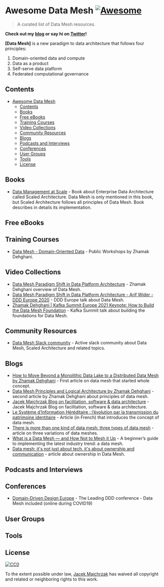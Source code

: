 # Awesome Data Mesh [![Awesome](https://cdn.rawgit.com/sindresorhus/awesome/d7305f38d29fed78fa85652e3a63e154dd8e8829/media/badge.svg)](https://github.com/sindresorhus/awesome)

> A curated list of Data Mesh resources.

**Check out my [blog](https://jacekmajchrzak.com/blog/) or say hi on [Twitter](https://twitter.com/JacekMajchrzak_)!**

**[Data Mesh]** is a new paradigm to data architecture that follows four principles: 
1. Domain-oriented data and compute 
2. Data as a product
3. Self-serve data platform
4. Federated computational governance

## Contents

- [Awesome Data Mesh](https://github.com/JacekMajchrzak/awesome-datamesh)
	- [Contents](#contents)
	- [Books](#books)
	- [Free eBooks](#free-ebooks)
	- [Training Courses](#training-courses)
	- [Video Collections](#video-collections)
	- [Community Resources](#community-resources)
	- [Blogs](#blogs)
	- [Podcasts and Interviews](#podcasts-and-interviews)
	- [Conferences](#conferences)
	- [User Groups](#user-groups)
	- [Tools](#tools)
	- [License](#license)

## Books

- [Data Management at Scale](https://www.oreilly.com/library/view/data-management-at/9781492054771/) - Book about Enterprise Data Architecture called Scaled Architecture. Data Mesh is only mentioned in this book, but Scaled Architecture follows all principles of Data Mesh. Book describes in details its implementation.

## Free eBooks



## Training Courses

- [Data Mesh - Domain-Oriented Data](https://training.dddeurope.com/data-mesh-zhamak-dheghani/) - Public Workshops by Zhamak Dehghani.

## Video Collections

- [Data Mesh Paradigm Shift in Data Platform Architecture](https://www.youtube.com/watch?v=52MCFe4v0UU) - Zhamak Dehghani overview of Data Mesh. 
- [Data Mesh Paradigm Shift in Data Platform Architecture - Arif Wider - DDD Europe 2020](https://www.youtube.com/watch?v=Iqbl9AS03VU&t=1s) - DDD Europe talk about Data Mesh.
- [Zhamak Dehghani | Kafka Summit Europe 2021 Keynote: How to Build the Data Mesh Foundation](https://www.youtube.com/watch?v=QF41q10NSAs) - Kafka Summit talk about building the foundations for Data Mesh.

## Community Resources

- [Data Mesh Slack community](data-mesh.slack.com) - Active slack community about Data Mesh, Scaled Architecture and related topics.

## Blogs

- [How to Move Beyond a Monolithic Data Lake to a Distributed Data Mesh by Zhamak Dehghani](https://martinfowler.com/articles/data-monolith-to-mesh.html) - First article on data mesh that started whole concept.
- [Data Mesh Principles and Logical Architecture by Zhamak Dehghani](https://martinfowler.com/articles/data-mesh-principles.html) - second article by Zhamak Dehghani about principles of data mesh.
- [Jacek Majchrzak Blog on facilitation, software & data architecture](https://jacekmajchrzak.com/blog/) - Jacek Majchrzak Blog on facilitation, software & data architecture.
- [Le Système d’Information Héréditaire : l’évolution par la transmission du patrimoine identitaire](https://blog.octo.com/le-systeme-dinformation-hereditaire-levolution-par-la-transmission-du-patrimoine-identitaire/) - Article (in French) that introduces the concept of data mesh.
- [There is more than one kind of data mesh: three types of data mesh](https://towardsdatascience.com/theres-more-than-one-kind-of-data-mesh-three-types-of-data-meshes-7cb346dc2819) - article on three variations of data meshes.
- [What is a Data Mesh — and How Not to Mesh it Up](https://towardsdatascience.com/what-is-a-data-mesh-and-how-not-to-mesh-it-up-210710bb41e0) - A beginner’s guide to implementing the latest industry trend: a data mesh.
- [Data mesh: it's not just about tech, it's about ownership and communication](https://www.thoughtworks.com/insights/blog/data-mesh-its-not-about-tech-its-about-ownership-and-communication) - article about ownership in Data Mesh.

## Podcasts and Interviews

## Conferences

- [Domain-Driven Design Europe](https://dddeurope.com) - The Leading DDD conference - Data Mesh included (online during COVID19)

## User Groups

## Tools

## License

[![CC0](http://mirrors.creativecommons.org/presskit/buttons/88x31/svg/cc-zero.svg)](https://creativecommons.org/publicdomain/zero/1.0/)

To the extent possible under law, [Jacek Majchrzak](https://jacekmajchrzak.com) has waived all copyright and related or neighboring rights to this work.
